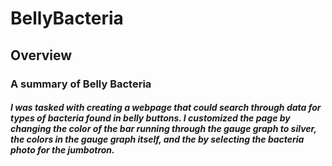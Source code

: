 # BellyBacteria

## Overview
### A summary of Belly Bacteria

##### I was tasked with creating a webpage that could search through data for types of bacteria found in belly buttons. I customized the page by changing the color of the bar running through the gauge graph to silver, the colors in the gauge graph itself, and the by selecting the bacteria photo for the jumbotron. 
